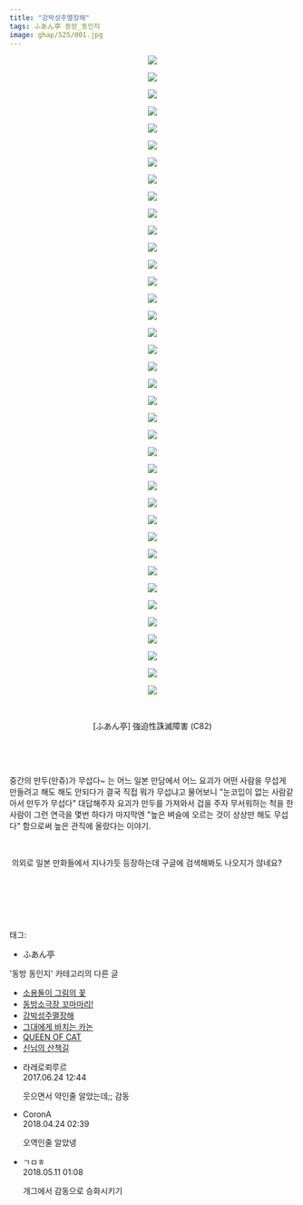 ```yaml
---
title: "강박성주멸장해"
tags: ふあん亭 동방_동인지
image: ghap/525/001.jpg
---
```

<div class="article">
<p style="text-align: center; clear: none; float: none;"><img src="{{ site.nasurl }}/ghap/525/001.jpg"/></p>
<p style="text-align: center; clear: none; float: none;"><img src="{{ site.nasurl }}/ghap/525/002.jpg"/></p>
<p style="text-align: center; clear: none; float: none;"><img src="{{ site.nasurl }}/ghap/525/003.jpg"/></p>
<p style="text-align: center; clear: none; float: none;"><img src="{{ site.nasurl }}/ghap/525/004.jpg"/></p>
<p style="text-align: center; clear: none; float: none;"><img src="{{ site.nasurl }}/ghap/525/005.jpg"/></p>
<p style="text-align: center; clear: none; float: none;"><img src="{{ site.nasurl }}/ghap/525/006.jpg"/></p>
<p style="text-align: center; clear: none; float: none;"><img src="{{ site.nasurl }}/ghap/525/007.jpg"/></p>
<p style="text-align: center; clear: none; float: none;"><img src="{{ site.nasurl }}/ghap/525/008.jpg"/></p>
<p style="text-align: center; clear: none; float: none;"><img src="{{ site.nasurl }}/ghap/525/009.jpg"/></p>
<p style="text-align: center; clear: none; float: none;"><img src="{{ site.nasurl }}/ghap/525/010.jpg"/></p>
<p style="text-align: center; clear: none; float: none;"><img src="{{ site.nasurl }}/ghap/525/011.jpg"/></p>
<p style="text-align: center; clear: none; float: none;"><img src="{{ site.nasurl }}/ghap/525/012.jpg"/></p>
<p style="text-align: center; clear: none; float: none;"><img src="{{ site.nasurl }}/ghap/525/013.jpg"/></p>
<p style="text-align: center; clear: none; float: none;"><img src="{{ site.nasurl }}/ghap/525/014.jpg"/></p>
<p style="text-align: center; clear: none; float: none;"><img src="{{ site.nasurl }}/ghap/525/015.jpg"/></p>
<p style="text-align: center; clear: none; float: none;"><img src="{{ site.nasurl }}/ghap/525/016.jpg"/></p>
<p style="text-align: center; clear: none; float: none;"><img src="{{ site.nasurl }}/ghap/525/017.jpg"/></p>
<p style="text-align: center; clear: none; float: none;"><img src="{{ site.nasurl }}/ghap/525/018.jpg"/></p>
<p style="text-align: center; clear: none; float: none;"><img src="{{ site.nasurl }}/ghap/525/019.jpg"/></p>
<p style="text-align: center; clear: none; float: none;"><img src="{{ site.nasurl }}/ghap/525/020.jpg"/></p>
<p style="text-align: center; clear: none; float: none;"><img src="{{ site.nasurl }}/ghap/525/021.jpg"/></p>
<p style="text-align: center; clear: none; float: none;"><img src="{{ site.nasurl }}/ghap/525/022.jpg"/></p>
<p style="text-align: center; clear: none; float: none;"><img src="{{ site.nasurl }}/ghap/525/023.jpg"/></p>
<p style="text-align: center; clear: none; float: none;"><img src="{{ site.nasurl }}/ghap/525/024.jpg"/></p>
<p style="text-align: center; clear: none; float: none;"><img src="{{ site.nasurl }}/ghap/525/025.jpg"/></p>
<p style="text-align: center; clear: none; float: none;"><img src="{{ site.nasurl }}/ghap/525/026.jpg"/></p>
<p style="text-align: center; clear: none; float: none;"><img src="{{ site.nasurl }}/ghap/525/027.jpg"/></p>
<p style="text-align: center; clear: none; float: none;"><img src="{{ site.nasurl }}/ghap/525/028.jpg"/></p>
<p style="text-align: center; clear: none; float: none;"><img src="{{ site.nasurl }}/ghap/525/029.jpg"/></p>
<p style="text-align: center; clear: none; float: none;"><img src="{{ site.nasurl }}/ghap/525/030.jpg"/></p>
<p style="text-align: center; clear: none; float: none;"><img src="{{ site.nasurl }}/ghap/525/031.jpg"/></p>
<p style="text-align: center; clear: none; float: none;"><img src="{{ site.nasurl }}/ghap/525/032.jpg"/></p>
<p style="text-align: center; clear: none; float: none;"><img src="{{ site.nasurl }}/ghap/525/033.jpg"/></p>
<p style="text-align: center; clear: none; float: none;"><img src="{{ site.nasurl }}/ghap/525/034.jpg"/></p>
<p style="text-align: center; clear: none; float: none;"><img src="{{ site.nasurl }}/ghap/525/035.jpg"/></p>
<p style="text-align: center; clear: none; float: none;"><img src="{{ site.nasurl }}/ghap/525/036.jpg"/></p>
<p style="text-align: center; clear: none; float: none;"><img src="{{ site.nasurl }}/ghap/525/037.jpg"/></p>
<p style="text-align: center; clear: none; float: none;"><img src="{{ site.nasurl }}/ghap/525/038.jpg"/></p>
<p style="text-align: center; clear: none; float: none;"><br/></p>
<p style="text-align: center; clear: none; float: none;">[ふあん亭] 強迫性誅滅障害 (C82)</p>
<p style="text-align: center; clear: none; float: none;"><br/></p>
<p style="text-align: center; clear: none; float: none;"><br/></p>
<p style="text-align: left; clear: none; float: none;">중간의 만두(만쥬)가 무섭다~ 는 어느 일본 만담에서 어느 요괴가 어떤 사람을 무섭게 만들려고 해도 해도 안되다가 결국 직접 뭐가 무섭냐고 물어보니 "눈코입이 없는 사람같아서 만두가 무섭다" 대답해주자 요괴가 만두를 가져와서 겁을 주자 무서워하는 척을 한 사람이 그런 연극을 몇번 하다가 마지막엔 "높은 벼슬에 오르는 것이 상상만 해도 무섭다" 함으로써 높은 관직에 올랐다는 이야기.</p>
<p style="text-align: left; clear: none; float: none;"><br/></p>
<p style="text-align: left; clear: none; float: none;"> 의외로 일본 만화들에서 지나가듯 등장하는데 구글에 검색해봐도 나오지가 않네요?</p>
<p style="text-align: center; clear: none; float: none;"><br/></p>
<p style="text-align: center; clear: none; float: none;"><br/></p>
<p><br/></p>
</div><div class="tagTrail">
<p>태그: </p>
<ul>
<li>ふあん亭</li>
</ul>
</div><div class="another">
<p>'동방 동인지' 카테고리의 다른 글</p>
<ul>
<li><a href="/2016-06-24-ghap_527">소용돌이 그림의 꽃</a></li>
<li><a href="/2016-06-24-ghap_526">동방소극장 꼬마마리!</a></li>
<li><a href="/2016-06-24-ghap_525">강박성주멸장해</a></li>
<li><a href="/2016-06-24-ghap_524">그대에게 바치는 카논</a></li>
<li><a href="/2016-06-24-ghap_523">QUEEN OF CAT</a></li>
<li><a href="/2016-06-23-ghap_522">신님의 산책길</a></li>
</ul>
</div><div class="cb_module cb_fluid">
<div class="cb_wrt cb_profile">
<div class="comment">
<ul>
<li class="cb_thumb_off" id="comment15021388">
<div class="cb_comment_area">
<div class="cb_info_area">
<div class="cb_section">
<span class="cb_nick_name">라레로뢰루르</span>
</div>
<div class="cb_section">
<span class="cb_date">2017.06.24 12:44 </span>
</div>
</div>
<div class="cb_dsc_comment">
<p class="cb_dsc">
											웃으면서 약인줄 알았는데;; 감동
										</p>
</div>
</div></li>
<li class="cb_thumb_off" id="comment15244264">
<div class="cb_comment_area">
<div class="cb_info_area">
<div class="cb_section">
<span class="cb_nick_name">CoronA</span>
</div>
<div class="cb_section">
<span class="cb_date">2018.04.24 02:39 </span>
</div>
</div>
<div class="cb_dsc_comment">
<p class="cb_dsc">
											오역인줄 알았넹
										</p>
</div>
</div></li>
<li class="cb_thumb_off" id="comment15253870">
<div class="cb_comment_area">
<div class="cb_info_area">
<div class="cb_section">
<span class="cb_nick_name">ㄱㅁㅎ</span>
</div>
<div class="cb_section">
<span class="cb_date">2018.05.11 01:08 </span>
</div>
</div>
<div class="cb_dsc_comment">
<p class="cb_dsc">
											개그에서 감동으로 승화시키기
										</p>
</div>
</div></li>
</ul>
</div>
</div><!-- commentList close -->
</div>